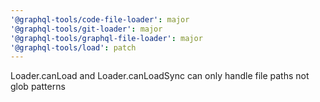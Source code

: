 ```yaml
---
'@graphql-tools/code-file-loader': major
'@graphql-tools/git-loader': major
'@graphql-tools/graphql-file-loader': major
'@graphql-tools/load': patch
---
```


Loader.canLoad and Loader.canLoadSync can only handle file paths not glob patterns
